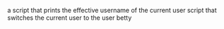 a script that prints the effective username of the current user
 script that switches the current user to the user betty
